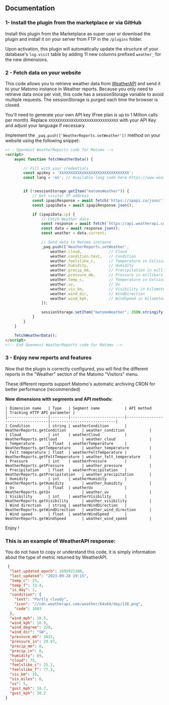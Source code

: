 ## Documentation

### 1- Install the plugin from the marketplace or via GitHub

Install this plugin from the Marketplace as super user or download the plugin and install it on your server from FTP in
the `/plugins` folder.

Upon activation, this plugin will automatically update the structure of your database's `log.visit` table by adding 11
new columns prefixed `weather_` for the new dimensions.

### 2 - Fetch data on your website

This code allows you to retrieve weather data from [WeatherAPI](https://www.weatherapi.com) and send it to your Matomo
instance in Weather reports. Because you only need to retrieve data once per visit, this code has a sessionStorage
variable to avoid multiple requests. The sessionStorage is purged each time the browser is closed.

You'll need to generate your own API key (Free plan is up to 1 Million calls per month).
Replace `XXXXXXXXXXXXXXXXXXXXXXXXXXXXXXX` with your API Key and adjust your language if necessary.

Implement the `_paq.push(['WeatherReports.setWeather'])` method on your website using the following snippet:

```html
<!-- Openmost WeatherReports code for Matomo -->
<script>
    async function fetchWeatherData() {

        // Fill with your credentials
        const apiKey = 'XXXXXXXXXXXXXXXXXXXXXXXXXXXXXXX';
        const lang = 'en'; // Available lang code here https://www.weatherapi.com/docs/


        if (!sessionStorage.getItem("matomoWeather")) {
            // Get visitor IP address
            const ipapiResponse = await fetch('https://ipapi.co/json/');
            const ipapiData = await ipapiResponse.json();

            if (ipapiData.ip) {
                // Fetch Weather data
                const response = await fetch(`https://api.weatherapi.com/v1/current.json?key=${apiKey}&q=${ipapiData.ip}&aqi=no&lang=${lang}`)
                const data = await response.json();
                const weather = data.current;

                // Send data to Matomo instance
                _paq.push(['WeatherReports.setWeather',
                    weather.cloud,            // Cloud
                    weather.condition.text,   // Condition
                    weather.feelslike_c,      // Temperature in Celsius (for Fahrenheit, use: weather.feelslike_f)
                    weather.humidity,         // Humidity
                    weather.precip_mm,        // Precipitation in millimeters (for inches, use: weather.precip_in)
                    weather.pressure_mb,      // Pressure in millibars (for inches, use: weather.pressure_in)
                    weather.temp_c,           // Temperature in Celsius (for Fahrenheit, use: weather.temp_f)
                    weather.uv,               // Uv
                    weather.vis_km,           // Visibility in kilometers (for miles, use: weather.vis_miles)
                    weather.wind_dir,         // WindDirection
                    weather.wind_kph,         // WindSpeed in Kilometers/h (for miles/h, use: weather.wind_mph)
                ]);

                sessionStorage.setItem("matomoWeather", JSON.stringify(weather));
            }
        }
    }

    fetchWeatherData();
</script>
<!-- End Openmost WeatherReports code for Matomo -->
```

### 3 - Enjoy new reports and features

Now that the plugin is correctly configured, you will find the different reports in the "Weather" section of the
Matomo "Visitors" menu.

These different reports support Matomo's automatic archiving CRON for better performance (recommended)

**New dimensions with segments and API methods:**

```
| Dimension name   | Type   | Segment name           | API method                        | Tracking HTTP API parameter |
|------------------|--------|------------------------|-----------------------------------|-----------------------------|
| Condition        | string | weatherCondition       | WeatherReports.getCondition       | weather_condition           |
| Cloud            | int    | weatherCloud           | WeatherReports.getCloud           | weather_cloud               |
| Temperature      | float  | weatherTemperature     | WeatherReports.getTemperature     | weather_temperature         |
| Felt temperature | float  | weatherFeltTemperature | WeatherReports.getFeltTemperature | weather_felt_temperature    |
| Pressure         | int    | weatherPressure        | WeatherReports.getPressure        | weather_pressure            |
| Precipitation    | float  | weatherPrecipitation   | WeatherReports.getPrecipitation   | weather_precipitation       |
| Humidity         | int    | weatherHumidity        | WeatherReports.getHumidity        | weather_humidity            |
| Uv               | float  | weatherUv              | WeatherReports.getUv              | weather_uv                  |
| Visibility       | int    | weatherVisibility      | WeatherReports.getVisibility      | weather_visibility          |
| Wind direction   | string | weatherWindDirection   | WeatherReports.getWindDirection   | weather_wind_direction      |
| Wind speed       | float  | weatherWindSpeed       | WeatherReports.getWindSpeed       | weather_wind_speed          |
```

Enjoy !

### This is an example of WeatherAPI response:

You do not have to copy or understand this code, it is simply information about the type of metric returned by
WeatherAPI.

```json
 {
  "last_updated_epoch": 1695921300,
  "last_updated": "2023-09-28 19:15",
  "temp_c": 23,
  "temp_f": 73.4,
  "is_day": 1,
  "condition": {
    "text": "Partly cloudy",
    "icon": "//cdn.weatherapi.com/weather/64x64/day/116.png",
    "code": 1003
  },
  "wind_mph": 10.5,
  "wind_kph": 16.9,
  "wind_degree": 220,
  "wind_dir": "SW",
  "pressure_mb": 1015,
  "pressure_in": 29.97,
  "precip_mm": 0,
  "precip_in": 0,
  "humidity": 69,
  "cloud": 75,
  "feelslike_c": 25.1,
  "feelslike_f": 77.2,
  "vis_km": 10,
  "vis_miles": 6,
  "uv": 5,
  "gust_mph": 18.7,
  "gust_kph": 30.2
}
```
